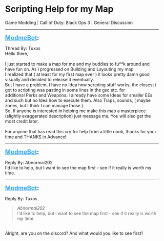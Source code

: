 # Scripting Help for my Map
Game Modding | Call of Duty: Black Ops 3 | General Discussion

---
<strong style="font-size: 1.4em;"><span style="text-decoration: underline;text-decoration-color: #34a7f9;"><span style="color:#34a7f9;">ModmeBot</span></span>:</strong>

<p>Thread By: Tuxos<br />Hello there,<br /> <br />I just started to make a map for me and my buddies to fu**k around and have fun on.  As i progressed on  Building and Layouting my map<br />I realized that ( at least for my first map ever ) it looks pretty damn good visually and decided to release it eventually.<br />But I have a problem,  I have no Idea how scripting stuff works, the closest i got to scripting was pasting in some lines in the gsc etc. for <br />additional Perks and Weapons. I already have some Ideas for smaller EEs and such but no Idea how to execute them. Also Traps, sounds, ( maybe zones, but I think I can manage those ).<br />So, If anyone is interested in helping me make this map a masterpiece (slightly exaggerated description) just message me. You will also get the most credit later.<br /> <br />For anyone that has read this cry for help from a little noob, thanks for your time and THANKS in Advance!</p>

---
<strong style="font-size: 1.4em;"><span style="text-decoration: underline;text-decoration-color: #34a7f9;"><span style="color:#34a7f9;">ModmeBot</span></span>:</strong>

<p>Reply By: Abnormal202<br />I&#39;d like to help, but I want to see the map first - see if it really is worth my time.</p>

---
<strong style="font-size: 1.4em;"><span style="text-decoration: underline;text-decoration-color: #34a7f9;"><span style="color:#34a7f9;">ModmeBot</span></span>:</strong>

<p>Reply By: Tuxos<br /><blockquote><em>Abnormal202</em><br />I&#39;d like to help, but I want to see the map first - see if it really is worth my time.</blockquote><br /> Alright, are you on the discord? And what would you like to see first?</p>
